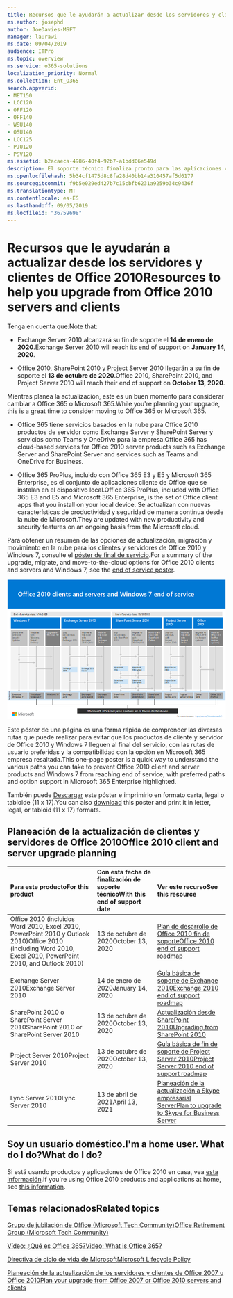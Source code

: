 ```yaml
---
title: Recursos que le ayudarán a actualizar desde los servidores y clientes de Office 2010
ms.author: josephd
author: JoeDavies-MSFT
manager: laurawi
ms.date: 09/04/2019
audience: ITPro
ms.topic: overview
ms.service: o365-solutions
localization_priority: Normal
ms.collection: Ent_O365
search.appverid:
- MET150
- LCC120
- OFF120
- OFF140
- WSU140
- OSU140
- LCC125
- PJU120
- PSV120
ms.assetid: b2acaeca-4986-40f4-92b7-a1bdd06e549d
description: El soporte técnico finaliza pronto para las aplicaciones cliente y servidores de Office 2010, y los contratos de soporte personalizados no están disponibles. Use este artículo para empezar a planear la actualización ahora.
ms.openlocfilehash: 5b34cf1475d8c8fa28d40bb14a310457af5d6177
ms.sourcegitcommit: f9b5e029ed427b7c15cbfb6231a9259b34c9436f
ms.translationtype: MT
ms.contentlocale: es-ES
ms.lasthandoff: 09/05/2019
ms.locfileid: "36759698"
---
```

# <a name="resources-to-help-you-upgrade-from-office-2010-servers-and-clients"></a><span data-ttu-id="604b7-104">Recursos que le ayudarán a actualizar desde los servidores y clientes de Office 2010</span><span class="sxs-lookup"><span data-stu-id="604b7-104">Resources to help you upgrade from Office 2010 servers and clients</span></span>

<span data-ttu-id="604b7-105">Tenga en cuenta que:</span><span class="sxs-lookup"><span data-stu-id="604b7-105">Note that:</span></span>

- <span data-ttu-id="604b7-106">Exchange Server 2010 alcanzará su fin de soporte el **14 de enero de 2020**.</span><span class="sxs-lookup"><span data-stu-id="604b7-106">Exchange Server 2010 will reach its end of support on **January 14, 2020**.</span></span> 

- <span data-ttu-id="604b7-107">Office 2010, SharePoint 2010 y Project Server 2010 llegarán a su fin de soporte el **13 de octubre de 2020**.</span><span class="sxs-lookup"><span data-stu-id="604b7-107">Office 2010, SharePoint 2010, and Project Server 2010 will reach their end of support on **October 13, 2020**.</span></span> 

<span data-ttu-id="604b7-108">Mientras planea la actualización, este es un buen momento para considerar cambiar a Office 365 o Microsoft 365.</span><span class="sxs-lookup"><span data-stu-id="604b7-108">While you're planning your upgrade, this is a great time to consider moving to Office 365 or Microsoft 365.</span></span> 

- <span data-ttu-id="604b7-109">Office 365 tiene servicios basados en la nube para Office 2010 productos de servidor como Exchange Server y SharePoint Server y servicios como Teams y OneDrive para la empresa.</span><span class="sxs-lookup"><span data-stu-id="604b7-109">Office 365 has cloud-based services for Office 2010 server products such as Exchange Server and SharePoint Server and services such as Teams and OneDrive for Business.</span></span> 

- <span data-ttu-id="604b7-110">Office 365 ProPlus, incluido con Office 365 E3 y E5 y Microsoft 365 Enterprise, es el conjunto de aplicaciones cliente de Office que se instalan en el dispositivo local.</span><span class="sxs-lookup"><span data-stu-id="604b7-110">Office 365 ProPlus, included with Office 365 E3 and E5 and Microsoft 365 Enterprise, is the set of Office client apps that you install on your local device.</span></span> <span data-ttu-id="604b7-111">Se actualizan con nuevas características de productividad y seguridad de manera continua desde la nube de Microsoft.</span><span class="sxs-lookup"><span data-stu-id="604b7-111">They are updated with new productivity and security features on an ongoing basis from the Microsoft cloud.</span></span>

<span data-ttu-id="604b7-112">Para obtener un resumen de las opciones de actualización, migración y movimiento en la nube para los clientes y servidores de Office 2010 y Windows 7, consulte el [póster de final de servicio](./media/upgrade-from-office-2010-servers-and-products/Office2010Windows7EndOfService.pdf).</span><span class="sxs-lookup"><span data-stu-id="604b7-112">For a summary of the upgrade, migrate, and move-to-the-cloud options for Office 2010 clients and servers and Windows 7, see the [end of service poster](./media/upgrade-from-office-2010-servers-and-products/Office2010Windows7EndOfService.pdf).</span></span>

![](./media/upgrade-from-office-2010-servers-and-products/office2010-windows7-end-of-service.png)

<span data-ttu-id="604b7-113">Este póster de una página es una forma rápida de comprender las diversas rutas que puede realizar para evitar que los productos de cliente y servidor de Office 2010 y Windows 7 lleguen al final del servicio, con las rutas de usuario preferidas y la compatibilidad con la opción en Microsoft 365 empresa resaltada.</span><span class="sxs-lookup"><span data-stu-id="604b7-113">This one-page poster is a quick way to understand the various paths you can take to prevent Office 2010 client and server products and Windows 7 from reaching end of service, with preferred paths and option support in Microsoft 365 Enterprise highlighted.</span></span>

<span data-ttu-id="604b7-114">También puede [Descargar](https://github.com/MicrosoftDocs/microsoft-365-docs/raw/public/microsoft-365/enterprise/media/migration-microsoft-365-enterprise-workload/Office2010Windows7EndOfService.pdf) este póster e imprimirlo en formato carta, legal o tabloide (11 x 17).</span><span class="sxs-lookup"><span data-stu-id="604b7-114">You can also [download](https://github.com/MicrosoftDocs/microsoft-365-docs/raw/public/microsoft-365/enterprise/media/migration-microsoft-365-enterprise-workload/Office2010Windows7EndOfService.pdf) this poster and print it in letter, legal, or tabloid (11 x 17) formats.</span></span>
      
## <a name="office-2010-client-and-server-upgrade-planning"></a><span data-ttu-id="604b7-115">Planeación de la actualización de clientes y servidores de Office 2010</span><span class="sxs-lookup"><span data-stu-id="604b7-115">Office 2010 client and server upgrade planning</span></span>
  
|<span data-ttu-id="604b7-116">**Para este producto**</span><span class="sxs-lookup"><span data-stu-id="604b7-116">**For this product**</span></span>|<span data-ttu-id="604b7-117">**Con esta fecha de finalización de soporte técnico**</span><span class="sxs-lookup"><span data-stu-id="604b7-117">**With this end of support date**</span></span>|<span data-ttu-id="604b7-118">**Ver este recurso**</span><span class="sxs-lookup"><span data-stu-id="604b7-118">**See this resource**</span></span>|
|:-----|:-----|:-----|
|<span data-ttu-id="604b7-119">Office 2010 (incluidos Word 2010, Excel 2010, PowerPoint 2010 y Outlook 2010)</span><span class="sxs-lookup"><span data-stu-id="604b7-119">Office 2010 (including Word 2010, Excel 2010, PowerPoint 2010, and Outlook 2010)</span></span>  <br/> | <span data-ttu-id="604b7-120">13 de octubre de 2020</span><span class="sxs-lookup"><span data-stu-id="604b7-120">October 13, 2020</span></span> |[<span data-ttu-id="604b7-121">Plan de desarrollo de Office 2010 fin de soporte</span><span class="sxs-lookup"><span data-stu-id="604b7-121">Office 2010 end of support roadmap</span></span>](https://docs.microsoft.com/DeployOffice/office-2010-end-support-roadmap) <br/> |
|<span data-ttu-id="604b7-122">Exchange Server 2010</span><span class="sxs-lookup"><span data-stu-id="604b7-122">Exchange Server 2010</span></span>  <br/> | <span data-ttu-id="604b7-123">14 de enero de 2020</span><span class="sxs-lookup"><span data-stu-id="604b7-123">January 14, 2020</span></span>  |[<span data-ttu-id="604b7-124">Guía básica de soporte de Exchange 2010</span><span class="sxs-lookup"><span data-stu-id="604b7-124">Exchange 2010 end of support roadmap</span></span>](exchange-2010-end-of-support.md) <br/> |
|<span data-ttu-id="604b7-125">SharePoint 2010 o SharePoint Server 2010</span><span class="sxs-lookup"><span data-stu-id="604b7-125">SharePoint 2010 or SharePoint Server 2010</span></span>  <br/> | <span data-ttu-id="604b7-126">13 de octubre de 2020</span><span class="sxs-lookup"><span data-stu-id="604b7-126">October 13, 2020</span></span> |[<span data-ttu-id="604b7-127">Actualización desde SharePoint 2010</span><span class="sxs-lookup"><span data-stu-id="604b7-127">Upgrading from SharePoint 2010</span></span>](upgrade-from-sharepoint-2010.md) <br/> |
|<span data-ttu-id="604b7-128">Project Server 2010</span><span class="sxs-lookup"><span data-stu-id="604b7-128">Project Server 2010</span></span> <br/> | <span data-ttu-id="604b7-129">13 de octubre de 2020</span><span class="sxs-lookup"><span data-stu-id="604b7-129">October 13, 2020</span></span> | [<span data-ttu-id="604b7-130">Guía básica de fin de soporte de Project Server 2010</span><span class="sxs-lookup"><span data-stu-id="604b7-130">Project Server 2010 end of support roadmap</span></span>](project-server-2010-end-of-support.md) <br/> |
|<span data-ttu-id="604b7-131">Lync Server 2010</span><span class="sxs-lookup"><span data-stu-id="604b7-131">Lync Server 2010</span></span> <br/> | <span data-ttu-id="604b7-132">13 de abril de 2021</span><span class="sxs-lookup"><span data-stu-id="604b7-132">April 13, 2021</span></span> | [<span data-ttu-id="604b7-133">Planeación de la actualización a Skype empresarial Server</span><span class="sxs-lookup"><span data-stu-id="604b7-133">Plan to upgrade to Skype for Business Server</span></span>](https://docs.microsoft.com/skypeforbusiness/plan-your-deployment/upgrade) <br/> |
    
## <a name="im-a-home-user-what-do-i-do"></a><span data-ttu-id="604b7-134">Soy un usuario doméstico.</span><span class="sxs-lookup"><span data-stu-id="604b7-134">I'm a home user.</span></span> <span data-ttu-id="604b7-135">What do I do?</span><span class="sxs-lookup"><span data-stu-id="604b7-135">What do I do?</span></span>

<span data-ttu-id="604b7-136">Si está usando productos y aplicaciones de Office 2010 en casa, vea [esta información](plan-upgrade-previous-versions-office.md#im-a-home-user-what-do-i-do).</span><span class="sxs-lookup"><span data-stu-id="604b7-136">If you're using Office 2010 products and applications at home, see [this information](plan-upgrade-previous-versions-office.md#im-a-home-user-what-do-i-do).</span></span>

## <a name="related-topics"></a><span data-ttu-id="604b7-137">Temas relacionados</span><span class="sxs-lookup"><span data-stu-id="604b7-137">Related topics</span></span>

[<span data-ttu-id="604b7-138">Grupo de jubilación de Office (Microsoft Tech Community)</span><span class="sxs-lookup"><span data-stu-id="604b7-138">Office Retirement Group (Microsoft Tech Community)</span></span>](https://go.microsoft.com/fwlink/?linkid=842065)
  
[<span data-ttu-id="604b7-139">Vídeo: ¿Qué es Office 365?</span><span class="sxs-lookup"><span data-stu-id="604b7-139">Video: What is Office 365?</span></span>](https://support.office.com/article/847caf12-2589-452c-8aca-1c009797678b.aspx)
  
[<span data-ttu-id="604b7-140">Directiva de ciclo de vida de Microsoft</span><span class="sxs-lookup"><span data-stu-id="604b7-140">Microsoft Lifecycle Policy</span></span>](https://go.microsoft.com/fwlink/?linkid=865200)

[<span data-ttu-id="604b7-141">Planeación de la actualización de los servidores y clientes de Office 2007 u Office 2010</span><span class="sxs-lookup"><span data-stu-id="604b7-141">Plan your upgrade from Office 2007 or Office 2010 servers and clients</span></span>](plan-upgrade-previous-versions-office.md)

